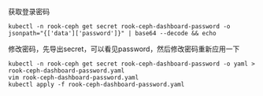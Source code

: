 获取登录密码

``` console
kubectl -n rook-ceph get secret rook-ceph-dashboard-password -o jsonpath="{['data']['password']}" | base64 --decode && echo
```

修改密码，先导出secret，可以看见password，然后修改密码重新应用一下
``` console
kubectl -n rook-ceph get secret rook-ceph-dashboard-password -o yaml > rook-ceph-dashboard-password.yaml
vim rook-ceph-dashboard-password.yaml
kubectl apply -f rook-ceph-dashboard-password.yaml
```
